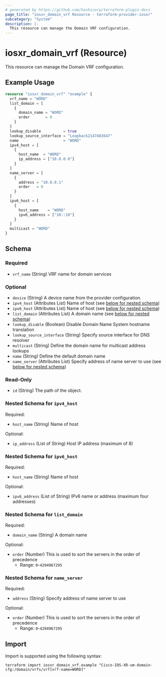 ```yaml
---
# generated by https://github.com/hashicorp/terraform-plugin-docs
page_title: "iosxr_domain_vrf Resource - terraform-provider-iosxr"
subcategory: "System"
description: |-
  This resource can manage the Domain VRF configuration.
---
```


# iosxr_domain_vrf (Resource)

This resource can manage the Domain VRF configuration.

## Example Usage

```terraform
resource "iosxr_domain_vrf" "example" {
  vrf_name = "WORD"
  list_domain = [
    {
      domain_name = "WORD"
      order       = 0
    }
  ]
  lookup_disable          = true
  lookup_source_interface = "Loopback2147483647"
  name                    = "WORD"
  ipv4_host = [
    {
      host_name  = "WORD"
      ip_address = ["10.0.0.0"]
    }
  ]
  name_server = [
    {
      address = "10.0.0.1"
      order   = 0
    }
  ]
  ipv6_host = [
    {
      host_name    = "WORD"
      ipv6_address = ["10::10"]
    }
  ]
  multicast = "WORD"
}
```

<!-- schema generated by tfplugindocs -->
## Schema

### Required

- `vrf_name` (String) VRF name for domain services

### Optional

- `device` (String) A device name from the provider configuration.
- `ipv4_host` (Attributes List) Name of host (see [below for nested schema](#nestedatt--ipv4_host))
- `ipv6_host` (Attributes List) Name of host (see [below for nested schema](#nestedatt--ipv6_host))
- `list_domain` (Attributes List) A domain name (see [below for nested schema](#nestedatt--list_domain))
- `lookup_disable` (Boolean) Disable Domain Name System hostname translation
- `lookup_source_interface` (String) Specify source interface for DNS resolver
- `multicast` (String) Define the domain name for multicast address lookups
- `name` (String) Define the default domain name
- `name_server` (Attributes List) Specify address of name server to use (see [below for nested schema](#nestedatt--name_server))

### Read-Only

- `id` (String) The path of the object.

<a id="nestedatt--ipv4_host"></a>
### Nested Schema for `ipv4_host`

Required:

- `host_name` (String) Name of host

Optional:

- `ip_address` (List of String) Host IP address (maximum of 8)


<a id="nestedatt--ipv6_host"></a>
### Nested Schema for `ipv6_host`

Required:

- `host_name` (String) Name of host

Optional:

- `ipv6_address` (List of String) IPv6 name or address (maximum four addresses)


<a id="nestedatt--list_domain"></a>
### Nested Schema for `list_domain`

Required:

- `domain_name` (String) A domain name

Optional:

- `order` (Number) This is used to sort the servers in the order of precedence
  - Range: `0`-`4294967295`


<a id="nestedatt--name_server"></a>
### Nested Schema for `name_server`

Required:

- `address` (String) Specify address of name server to use

Optional:

- `order` (Number) This is used to sort the servers in the order of precedence
  - Range: `0`-`4294967295`

## Import

Import is supported using the following syntax:

```shell
terraform import iosxr_domain_vrf.example "Cisco-IOS-XR-um-domain-cfg:/domain/vrfs/vrf[vrf-name=WORD]"
```
